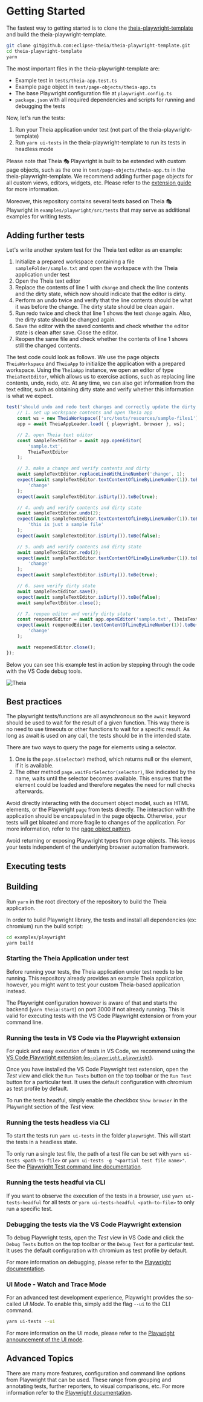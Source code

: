 # Getting Started

The fastest way to getting started is to clone the [theia-playwright-template](https://github.com/eclipse-theia/theia-playwright-template) and build the theia-playwright-template.

```bash
git clone git@github.com:eclipse-theia/theia-playwright-template.git
cd theia-playwright-template
yarn
```

The most important files in the theia-playwright-template are:

* Example test in `tests/theia-app.test.ts`
* Example page object in `test/page-objects/theia-app.ts`
* The base Playwright configuration file at `playwright.config.ts`
* `package.json` with all required dependencies and scripts for running and debugging the tests

Now, let's run the tests:

1. Run your Theia application under test (not part of the theia-playwright-template)
2. Run `yarn ui-tests` in the theia-playwright-template to run its tests in headless mode

Please note that Theia 🎭 Playwright is built to be extended with custom page objects, such as the one in `test/page-objects/theia-app.ts` in the theia-playwright-template.
We recommend adding further page objects for all custom views, editors, widgets, etc.
Please refer to the [extension guide](EXTENSIBILITY.md) for more information.

Moreover, this repository contains several tests based on Theia 🎭 Playwright in `examples/playwright/src/tests` that may serve as additional examples for writing tests.

## Adding further tests

Let's write another system test for the Theia text editor as an example:

1. Initialize a prepared workspace containing a file `sampleFolder/sample.txt` and open the workspace with the Theia application under test
2. Open the Theia text editor
3. Replace the contents of line 1 with `change` and check the line contents and the dirty state, which now should indicate that the editor is dirty.
4. Perform an undo twice and verify that the line contents should be what it was before the change. The dirty state should be clean again.
5. Run redo twice and check that line 1 shows the text `change` again. Also, the dirty state should be changed again.
6. Save the editor with the saved contents and check whether the editor state is clean after save. Close the editor.
7. Reopen the same file and check whether the contents of line 1 shows still the changed contents.

The test code could look as follows. We use the page objects `TheiaWorkspace` and `TheiaApp` to initialize the application with a prepared workspace.
Using the `TheiaApp` instance, we open an editor of type `TheiaTextEditor`, which allows us to exercise actions, such as replacing line contents, undo, redo, etc.
At any time, we can also get information from the text editor, such as obtaining dirty state and verify whether this information is what we expect.

```typescript
test('should undo and redo text changes and correctly update the dirty state', async ({ playwright, browser }) => {
    // 1. set up workspace contents and open Theia app
    const ws = new TheiaWorkspace(['src/tests/resources/sample-files1']);
    app = await TheiaAppLoader.load( { playwright, browser }, ws);

    // 2. open Theia text editor
    const sampleTextEditor = await app.openEditor(
        'sample.txt',
        TheiaTextEditor
    );

    // 3. make a change and verify contents and dirty
    await sampleTextEditor.replaceLineWithLineNumber('change', 1);
    expect(await sampleTextEditor.textContentOfLineByLineNumber(1)).toBe(
        'change'
    );
    expect(await sampleTextEditor.isDirty()).toBe(true);

    // 4. undo and verify contents and dirty state
    await sampleTextEditor.undo(2);
    expect(await sampleTextEditor.textContentOfLineByLineNumber(1)).toBe(
        'this is just a sample file'
    );
    expect(await sampleTextEditor.isDirty()).toBe(false);

    // 5. undo and verify contents and dirty state
    await sampleTextEditor.redo(2);
    expect(await sampleTextEditor.textContentOfLineByLineNumber(1)).toBe(
        'change'
    );
    expect(await sampleTextEditor.isDirty()).toBe(true);

    // 6. save verify dirty state
    await sampleTextEditor.save();
    expect(await sampleTextEditor.isDirty()).toBe(false);
    await sampleTextEditor.close();

    // 7. reopen editor and verify dirty state
    const reopenedEditor = await app.openEditor('sample.txt', TheiaTextEditor);
    expect(await reopenedEditor.textContentOfLineByLineNumber(1)).toBe(
        'change'
    );

    await reopenedEditor.close();
});
```

Below you can see this example test in action by stepping through the code with the VS Code debug tools.

<div style='margin:0 auto;width:100%;'>

![Theia](./images/debug-example.gif)

</div>

## Best practices

The playwright tests/functions are all asynchronous so the `await` keyword should be used to wait for the result of a given function.
This way there is no need to use timeouts or other functions to wait for a specific result.
As long as await is used on any call, the tests should be in the intended state.

There are two ways to query the page for elements using a selector.

1. One is the `page.$(selector)` method, which returns null or the element, if it is available.
2. The other method `page.waitForSelector(selector)`, like indicated by the name, waits until the selector becomes available. This ensures that the element could be loaded and therefore negates the
   need for null checks afterwards.

Avoid directly interacting with the document object model, such as HTML elements, or the Playwright `page` from tests directly.
The interaction with the application should be encapsulated in the page objects.
Otherwise, your tests will get bloated and more fragile to changes of the application.
For more information, refer to the [page object pattern](https://martinfowler.com/bliki/PageObject.html).

Avoid returning or exposing Playwright types from page objects.
This keeps your tests independent of the underlying browser automation framework.

## Executing tests

## Building

Run `yarn` in the root directory of the repository to build the Theia application.

In order to build Playwright library, the tests and install all dependencies (ex: chromium) run the build script:

```bash
cd examples/playwright
yarn build
```

### Starting the Theia Application under test

Before running your tests, the Theia application under test needs to be running.
This repository already provides an example Theia application, however, you might want to test your custom Theia-based application instead.

The Playwright configuration however is aware of that and starts the backend (`yarn theia:start`) on port 3000 if not already running.
This is valid for executing tests with the VS Code Playwright extension or from your command line.

### Running the tests in VS Code via the Playwright extension

For quick and easy execution of tests in VS Code, we recommend using the [VS Code Playwright extension (`ms-playwright.playwright`)](https://marketplace.visualstudio.com/items?itemName=ms-playwright.playwright).

Once you have installed the VS Code Playwright test extension, open the *Test* view and click the `Run Tests` button on the top toolbar or the `Run Test` button for a particular test.
It uses the default configuration with chromium as test profile by default.

To run the tests headful, simply enable the checkbox `Show browser` in the Playwright section of the *Test* view.

### Running the tests headless via CLI

To start the tests run `yarn ui-tests` in the folder `playwright`.
This will start the tests in a headless state.

To only run a single test file, the path of a test file can be set with `yarn ui-tests <path-to-file>` or `yarn ui-tests -g "<partial test file name>"`.
See the [Playwright Test command line documentation](https://playwright.dev/docs/intro#command-line).

### Running the tests headful via CLI

If you want to observe the execution of the tests in a browser, use `yarn ui-tests-headful` for all tests or `yarn ui-tests-headful <path-to-file>` to only run a specific test.

### Debugging the tests via the VS Code Playwright extension

To debug Playwright tests, open the *Test* view in VS Code and click the `Debug Tests` button on the top toolbar or the `Debug Test` for a particular test.
It uses the default configuration with chromium as test profile by default.

For more information on debugging, please refer to the [Playwright documentation](https://playwright.dev/docs/debug).

### UI Mode - Watch and Trace Mode

For an advanced test development experience, Playwright provides the so-called *UI Mode*. To enable this, simply add the flag `--ui` to the CLI command.

```bash
yarn ui-tests --ui
```

For more information on the UI mode, please refer to the [Playwright announcement of the UI mode](https://playwright.dev/docs/release-notes#introducing-ui-mode-preview).

## Advanced Topics

There are many more features, configuration and command line options from Playwright that can be used.
These range from grouping and annotating tests, further reporters, to visual comparisons, etc.
For more information refer to the [Playwright documentation](https://playwright.dev/docs/intro).
